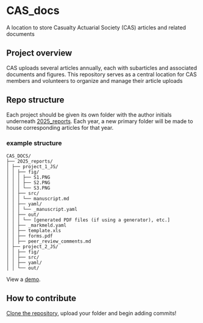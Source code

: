 # CAS_docs
A location to store Casualty Actuarial Society (CAS) articles and related documents

## Project overview

CAS uploads several articles annually, each with subarticles and associated documents and figures. This repository serves as a central location for CAS members and volunteers to organize and manage their article uploads

## Repo structure

Each project should be given its own folder with the author initials underneath [2025_reports](./2025_reports/). Each year, a new primary folder will be made to house corresponding articles for that year. 

### example structure

```plaintext
CAS_DOCS/
├── 2025_reports/
│ ├── project_1_JS/
│ │ ├── fig/
│ │ │ ├── S1.PNG
│ │ │ ├── S2.PNG
│ │ │ └── S3.PNG
│ │ ├── src/
│ │ │ └── manuscript.md
│ │ ├── yaml/
│ │ │ └── _manuscript.yaml
│ │ ├── out/
│ │ │ └── [generated PDF files (if using a generator), etc.]
│ │ ├── _markmeld.yaml
│ │ ├── template.xls
│ │ ├── forms.pdf
│ │ ├── peer_review_comments.md
│ ├── project_2_JS/
│ │ ├── fig/
│ │ ├── src/
│ │ ├── yaml/
│ │ └── out/

```

View a [demo](./2025_reports/policy_memo_demo_JS/).

## How to contribute

[Clone the repository](https://docs.github.com/en/repositories/creating-and-managing-repositories/cloning-a-repository), upload your folder and begin adding commits!

